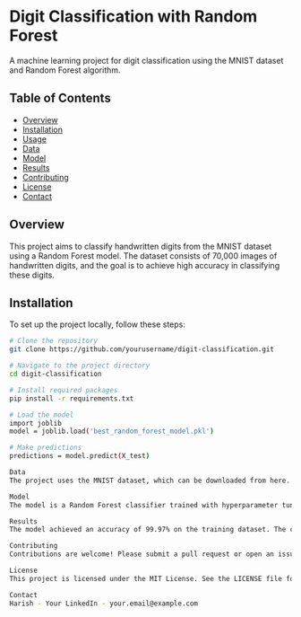# Digit Classification with Random Forest
A machine learning project for digit classification using the MNIST dataset and Random Forest algorithm.

## Table of Contents
- [Overview](#overview)
- [Installation](#installation)
- [Usage](#usage)
- [Data](#data)
- [Model](#model)
- [Results](#results)
- [Contributing](#contributing)
- [License](#license)
- [Contact](#contact)

## Overview
This project aims to classify handwritten digits from the MNIST dataset using a Random Forest model. The dataset consists of 70,000 images of handwritten digits, and the goal is to achieve high accuracy in classifying these digits.

## Installation
To set up the project locally, follow these steps:

```bash
# Clone the repository
git clone https://github.com/yourusername/digit-classification.git

# Navigate to the project directory
cd digit-classification

# Install required packages
pip install -r requirements.txt

# Load the model
import joblib
model = joblib.load('best_random_forest_model.pkl')

# Make predictions
predictions = model.predict(X_test)

Data
The project uses the MNIST dataset, which can be downloaded from here. Preprocessing steps include normalization and reshaping of images.

Model
The model is a Random Forest classifier trained with hyperparameter tuning using GridSearchCV. Key hyperparameters include n_estimators, max_depth, and min_samples_split.

Results
The model achieved an accuracy of 99.97% on the training dataset. The confusion matrix indicates high performance across all digit classes.

Contributing
Contributions are welcome! Please submit a pull request or open an issue to discuss changes.

License
This project is licensed under the MIT License. See the LICENSE file for details.

Contact
Harish - Your LinkedIn - your.email@example.com
